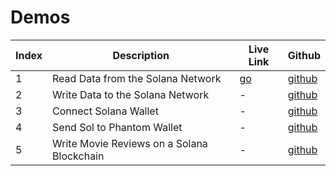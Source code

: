 # Demos


| Index | Description | Live Link | Github
| --- | --- | --- | --- |
| 1 | Read Data from the Solana Network | [go](https://solana-balance-git-main-methlox.vercel.app/) | [github](https://github.com/methlox/solana-balance)
| 2 | Write Data to the Solana Network | - | [github](https://github.com/methlox/solana-write)
| 3 | Connect Solana Wallet | - | [github](https://github.com/methlox/solana-wallet)
| 4 | Send Sol to Phantom Wallet | - | [github](https://github.com/methlox/solana-wallet-send-sol)
| 5 | Write Movie Reviews on a Solana Blockchain | - | [github](https://github.com/methlox/solana-movie)
